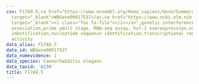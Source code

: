 ```yaml
---
csv: F17A9.5,<a href="https://www.ensembl.org/Homo_sapiens/Gene/Summary?db=core;g=WBGene00017537"
  target="_blank">WBGene00017537</a>,<a href="https://www.ncbi.nlm.nih.gov/pubmed/30894454"
  target="_blank"><i class="fas fa-file"></i></a>",genetic interference,functional
  association,prime adult stage, RNA-seq assay, hsf-1 overexpression,nucleotide sequence
  identification,nucleotide sequence identification,transcriptional regulation,up-regulates
  activity
data_alias: F17A9.5
data_id: WBGene00017537
data_numevidence: 1
data_species: Caenorhabditis elegans
data_taxid: '6239'
title: F17A9.5
---
```

